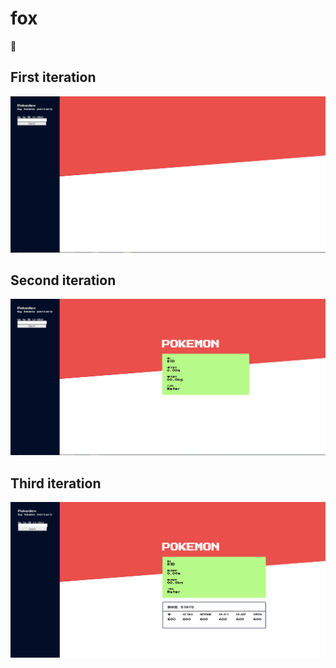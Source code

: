 # fox
🦊

## First iteration
![test](https://raw.githubusercontent.com/slypoor/fox/master/first-iteration.png)

## Second iteration
![test](https://raw.githubusercontent.com/slypoor/fox/master/second-iteration.png)

## Third iteration
![test](https://raw.githubusercontent.com/slypoor/fox/master/third-iteration.png)
